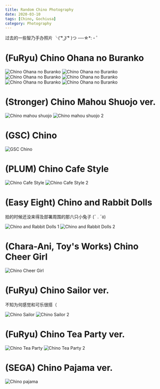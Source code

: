 ```yaml
---
title: Random Chino Photography
date: 2020-03-10
tags: [Chino, Gochiusa]
category: Photography
---
```


过去的一些智乃手办照片 ╰( ͡° ͜ʖ ͡° )つ ──☆\*:・ﾟ

# (FuRyu) Chino Ohana no Buranko

![Chino Ohana no Buranko](/photo/furyu.chino_ohana_no_buranko/IMG_2292.webp)
![Chino Ohana no Buranko](/photo/furyu.chino_ohana_no_buranko/IMG_2304.webp)
![Chino Ohana no Buranko](/photo/furyu.chino_ohana_no_buranko/IMG_2311.webp)
![Chino Ohana no Buranko](/photo/furyu.chino_ohana_no_buranko/IMG_2313.webp)
![Chino Ohana no Buranko](/photo/furyu.chino_ohana_no_buranko/IMG_2320.webp)
![Chino Ohana no Buranko](/photo/furyu.chino_ohana_no_buranko/IMG_2327.webp)

# (Stronger) Chino Mahou Shuojo ver.

![Chino mahou shuojo](/photo/stronger.chino_mahou_shoujo/mahou-chino-b.webp)
![Chino mahou shuojo 2](/photo/stronger.chino_mahou_shoujo/mahou-chino.recurve.webp)

# (GSC) Chino

![GSC Chino](/photo/gsc.558_chino/DSC_0703.opt.webp)

# (PLUM) Chino Cafe Style

![Chino Cafe Style](/photo/plum.chino_cafe_style/chino-cafe.webp)
![Chino Cafe Style 2](/photo/plum.chino_cafe_style/IMG_1740.webp)

# (Easy Eight) Chino and Rabbit Dolls

拍的时候还没来得及部署周围的那六只小兔子 (¯ . ¯٥)

![Chino and Rabbit Dolls 1](/photo/easy_eight.chino_and_rabbits/chino7-c.webp)
![Chino and Rabbit Dolls 2](/photo/easy_eight.chino_and_rabbits/chino7.webp)

# (Chara-Ani, Toy's Works) Chino Cheer Girl

![Chino Cheer Girl](/photo/toys_works.chino_cheer_girl/DSC_0529_01.webp)

# (FuRyu) Chino Sailor ver.

不知为何感觉和可乐很搭（

![Chino Sailor](/photo/furyu.chino_sailor/IMG_0159.webp)
![Chino Sailor 2](/photo/furyu.chino_sailor/chinopessss.webp)

# (FuRyu) Chino Tea Party ver.

![Chino Tea Party](/photo/furyu.chino_tea_party/IMG_2264.webp)
![Chino Tea Party 2](/photo/furyu.chino_tea_party/IMG_2259.webp)

# (SEGA) Chino Pajama ver.

![Chino pajama](/photo/sega.chino_pajama/IMG_2231.webp)
